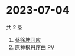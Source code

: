 # 2023-07-04

共 2 条

<!-- BEGIN ZHIHUSEARCH -->
<!-- 最后更新时间 Tue Jul 04 2023 03:10:51 GMT+0800 (China Standard Time) -->
1. [蔡徐坤回应](https://www.zhihu.com/search?q=蔡徐坤回应)
1. [原神枫丹序曲 PV](https://www.zhihu.com/search?q=原神枫丹序曲%20PV)
<!-- END ZHIHUSEARCH -->
